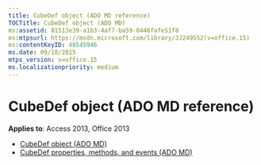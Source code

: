 ```yaml
---
title: CubeDef object (ADO MD reference)
TOCTitle: CubeDef object (ADO MD)
ms:assetid: 81513e39-a1b3-4af7-ba59-0446fafe51f8
ms:mtpsurl: https://msdn.microsoft.com/library/JJ249552(v=office.15)
ms:contentKeyID: 48545946
ms.date: 09/18/2015
mtps_version: v=office.15
ms.localizationpriority: medium
---
```


# CubeDef object (ADO MD reference)

**Applies to**: Access 2013, Office 2013

- [CubeDef object (ADO MD)](cubedef-object-ado-md.md)
- [CubeDef properties, methods, and events (ADO MD)](cubedef-properties-methods-and-events-ado-md.md)

